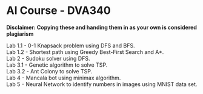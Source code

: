 # AI Course - DVA340
**Disclaimer: Copying these and handing them in as your own is considered plagiarism**  

Lab 1.1 - 0-1 Knapsack problem using DFS and BFS.  
Lab 1.2 - Shortest path using Greedy Best-First Search and A*.  
Lab 2 - Sudoku solver using DFS.  
Lab 3.1 - Genetic algorithm to solve TSP.  
Lab 3.2 - Ant Colony to solve TSP.  
Lab 4 - Mancala bot using minimax algorithm.  
Lab 5 - Neural Network to identify numbers in images using MNIST data set.  
